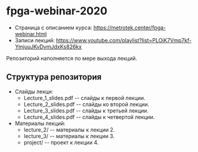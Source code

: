 # fpga-webinar-2020

  * Страница с описанием курса: https://metrotek.center/fpga-webinar.html
  * Записи лекций: https://www.youtube.com/playlist?list=PLOiK7Vmp7kf-YmjuuJKvDvmJdxKs826kx

Репозиторий наполняется по мере выхода лекций.

## Структура репозитория

  * Слайды лекци:
    * Lecture_1_slides.pdf -- слайды к первой лекции.
    * Lecture_2_slides.pdf -- слайды ко второй лекции.
    * Lecture_3_slides.pdf -- слайды к третьей лекции.
    * Lecture_4_slides.pdf -- слайды к четвертой лекции.
  * Материалы лекций:
    * lecture_2/ -- материалы к лекции 2.
    * lecture_3/ -- материалы к лекции 3.
    * project/   -- проект к лекции 4.
